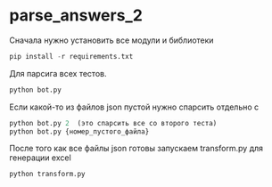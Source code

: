 # parse_answers_2

Сначала нужно установить все модули и библиотеки
```python
pip install -r requirements.txt
```
Для парсига всех тестов.
```python
python bot.py
```
Если какой-то из файлов json пустой нужно спарсить отдельно с
```python
python bot.py 2  (это спарсить все со второго теста)
python bot.py {номер_пустого_файла}
```
После того как все файлы json готовы запускаем transform.py для генерации excel
```python
python transform.py
```
